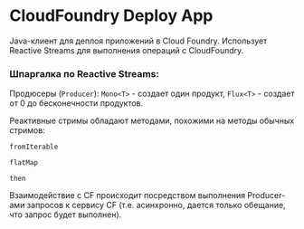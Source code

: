 # CloudFoundry Deploy App
Java-клиент для деплоя приложений в Cloud Foundry. Использует Reactive Streams для выполнения операций с CloudFoundry.

### Шпаргалка по Reactive Streams:
Продюсеры (`Producer`): `Mono<T>` - создает один продукт, `Flux<T>` - создает от 0 до бесконечности продуктов.

Реактивные стримы обладают методами, похожими на методы обычных стримов:

`fromIterable`

`flatMap`

`then`

Взаимодействие с CF происходит посредством выполнения Producer-ами запросов к сервису CF
(т.е. асинхронно, дается только обещание, что запрос будет выполнен).